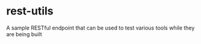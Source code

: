 # rest-utils
A sample RESTful endpoint that can be used to test various tools while they are being built
